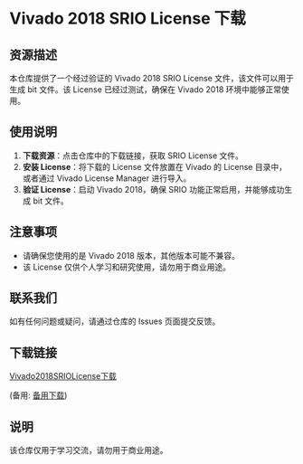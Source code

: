 # Vivado 2018 SRIO License 下载

## 资源描述

本仓库提供了一个经过验证的 Vivado 2018 SRIO License 文件，该文件可以用于生成 bit 文件。该 License 已经过测试，确保在 Vivado 2018 环境中能够正常使用。

## 使用说明

1. **下载资源**：点击仓库中的下载链接，获取 SRIO License 文件。
2. **安装 License**：将下载的 License 文件放置在 Vivado 的 License 目录中，或者通过 Vivado License Manager 进行导入。
3. **验证 License**：启动 Vivado 2018，确保 SRIO 功能正常启用，并能够成功生成 bit 文件。

## 注意事项

- 请确保您使用的是 Vivado 2018 版本，其他版本可能不兼容。
- 该 License 仅供个人学习和研究使用，请勿用于商业用途。

## 联系我们

如有任何问题或疑问，请通过仓库的 Issues 页面提交反馈。

## 下载链接
[Vivado2018SRIOLicense下载](https://pan.quark.cn/s/ac8e9bb1f2e3) 

(备用: [备用下载](https://pan.baidu.com/s/11UdmKkPaOiN-bhjVoCPCPw?pwd=1234))

## 说明

该仓库仅用于学习交流，请勿用于商业用途。
